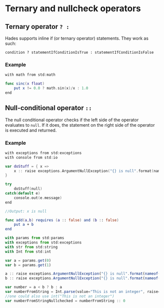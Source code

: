 # Ternary and nullcheck operators

## Ternary operator `? :`

Hades supports inline if \(or ternary operator\) statements. They work as such:

```text
condition ? statementIfConditionIsTrue : statementIfConditionIsFalse
```

### Example

```swift
with math from std:math

func sinc(x float)
    put x != 0.0 ? math.sin(x)/x : 1.0
end
```

## Null-conditional operator `::`

The null conditional operator checks if the left side of the operator evaluates to `null`. If it does, the statement on the right side of the operator is executed and returned.

### Example

```swift
with exceptions from std:exceptions
with console from std:io

var doStuff = { x =>
    x :: raise exceptions.ArgumentNullException("{} is null".format(nameof(x)))
}

try
    doStuff(null)
catch(default e)
    console.out(e.message)
end

//Output: x is null

func add(a,b) requires (a :: false) and (b :: false)
    put a + b
end
```

```javascript
with params from std:params
with exceptions from std:exceptions
with str from std:string
with Int from std:int

var a = params.get(0)
var b = params.get(1)

a :: raise exceptions.ArgumentNullException("{} is null".format(nameof(a)))
b :: raise exceptions.ArgumentNullException("{} is null".format(nameof(b)))

var number = a < b ? b : a
var numberFromString = Int.parse(value="This is not an integer", raise=false)
//one could also use int("This is not an integer")
var numberFromStringNullchecked = numberFromString :: 0
```


